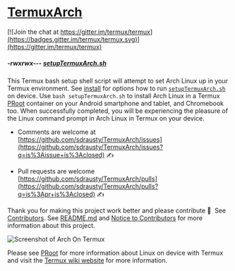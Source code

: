 # [TermuxArch](https://github.com/sdrausty/TermuxArch)
[![Join the chat at https://gitter.im/termux/termux](https://badges.gitter.im/termux/termux.svg)](https://gitter.im/termux/termux)

##### -rwxrwx--- [setupTermuxArch.sh](https://sdrausty.github.io/TermuxArch/setupTermuxArch.sh)  

This Termux bash setup shell script will attempt to set Arch Linux up in your Termux environment.  See [install](docs/install) for options how to run [`setupTermuxArch.sh`](setupTermuxArch.sh) on device.  Use `bash setupTermuxArch.sh` to install Arch Linux in a Termux [PRoot](docs/PRoot) container on your Android smartphone and tablet, and Chromebook too.  When successfully completed, you will be experiencing the pleasure of the Linux command prompt in Arch Linux in Termux on your device. 
* Comments are welcome at [https://github.com/sdrausty/TermuxArch/issues](https://github.com/sdrausty/TermuxArch/issues?q=is%3Aissue+is%3Aclosed) ✍ 

* Pull requests are welcome [https://github.com/sdrausty/TermuxArch/pulls](https://github.com/sdrausty/TermuxArch/pulls?q=is%3Apr+is%3Aclosed) ✍ 

Thank you for making this project work better and please contribute 🔆  See [Contributors](CONTRIBUTORS).  See [README.md](README.md) and [Notice to Contributors](Notice-to-Contributors) for more information about this project.

![Screenshot of Arch On Termux](docs/imgs/IMG_20171019_190414.jpg)

Please see [PRoot](docs/PRoot) for more information about Linux on device with Termux and visit the [Termux wiki website](https://wiki.termux.com/) for more information.
